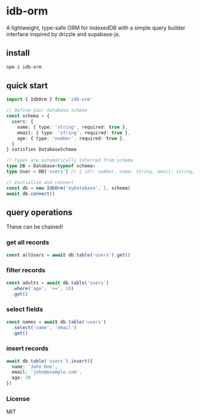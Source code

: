 # idb-orm

A lightweight, type-safe ORM for IndexedDB with a simple query builder interface inspired by drizzle and supabase-js.

## install

```bash
npm i idb-orm
```

## quick start

```typescript
import { IdbOrm } from 'idb-orm'

// Define your database schema
const schema = {
  users: {
    name: { type: 'string', required: true },
    email: { type: 'string', required: true },
    age: { type: 'number', required: true },
  }
} satisfies DatabaseSchema

// Types are automatically inferred from schema
type DB = Database<typeof schema>
type User = DB['users'] // { id?: number, name: string, email: string, age: number }

// Initialize and connect
const db = new IdbOrm('myDatabase', 1, schema)
await db.connect()
```

## query operations

These can be chained!

### get all records

```typescript
const allUsers = await db.table('users').get()
```

### filter records

```typescript
const adults = await db.table('users')
  .where('age', '>=', 18)
  .get()
```

### select fields

```typescript
const names = await db.table('users')
  .select('name', 'email')
  .get()
```

### insert records

```typescript
await db.table('users').insert({
  name: 'John Doe',
  email: 'john@example.com',
  age: 30
})
```

### License

MIT
